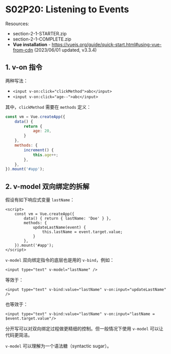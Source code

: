 # S02P20: Listening to Events

Resources:

- section-2-1-STARTER.zip
- section-2-1-COMPLETE.zip
- **Vue installation** - https://vuejs.org/guide/quick-start.html#using-vue-from-cdn (2023/06/01 updated, v3.3.4)



## 1. v-on 指令

两种写法：

- `<input v-on:click="clickMethod">abc</input>`
- `<input v-on:click="age--">abc</input>`

其中，`clickMethod` 需要在 `methods` 定义：

```js
const vm = Vue.createApp({
    data() {
        return {
            age: 20,
        }
    },
    methods: {
        increment() {
            this.age++;
        },
    },
}).mount('#app');
```



## 2. v-model 双向绑定的拆解

假设有如下响应式变量 `lastName`：

```vue
<script>
	const vm = Vue.createApp({
        data() { return { lastName: 'Doe' } },
        methods: {
            updateLastName(event) {
                this.lastName = event.target.value;
            }
        },
    }).mount('#app');
</script>
```

`v-model` 双向绑定指令的底层也是用的 `v-bind`，例如：

```vue
<input type="text" v-model="lastName" />
```

等效于：

```vue
<input type="text" v-bind:value="lastName" v-on:input="updateLastName" />
```

也等效于：

```vue
<input type="text" v-bind:value="lastName" v-on:input="lastName = $event.target.value"/>
```

分开写可以对双向绑定过程做更精细的控制。但一般情况下使用 `v-model` 可以让代码更简洁。

`v-model` 可以理解为一个语法糖（syntactic sugar）。

